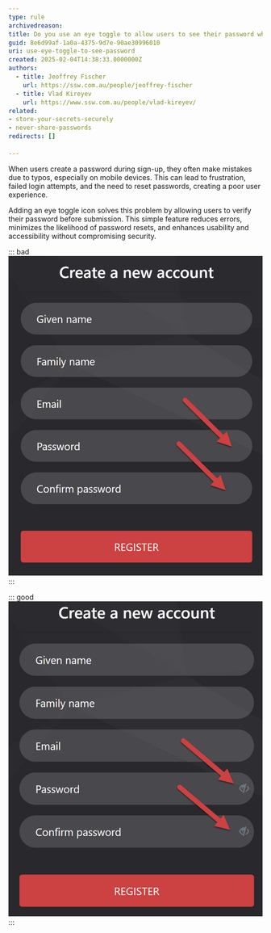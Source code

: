 ```yaml
---
type: rule
archivedreason:
title: Do you use an eye toggle to allow users to see their password when signing up
guid: 8e6d99af-1a0a-4375-9d7e-90ae30996010
uri: use-eye-toggle-to-see-password
created: 2025-02-04T14:38:33.0000000Z
authors: 
  - title: Jeoffrey Fischer
    url: https://ssw.com.au/people/jeoffrey-fischer
  - title: Vlad Kireyev
    url: https://www.ssw.com.au/people/vlad-kireyev/
related:
- store-your-secrets-securely
- never-share-passwords
redirects: []

---
```


When users create a password during sign-up, they often make mistakes due to typos, especially on mobile devices. This can lead to frustration, failed login attempts, and the need to reset passwords, creating a poor user experience.

<!--endintro-->

Adding an eye toggle icon solves this problem by allowing users to verify their password before submission. This simple feature reduces errors, minimizes the likelihood of password resets, and enhances usability and accessibility without compromising security.

::: bad  
![Figure: Bad example - Sign-up form without an eye toggle](bad-example-no-eye-toggle.png)  
:::

::: good  
![Figure: Good example - Sign-up form with an eye toggle](good-example-eye-toggle.png)
:::
